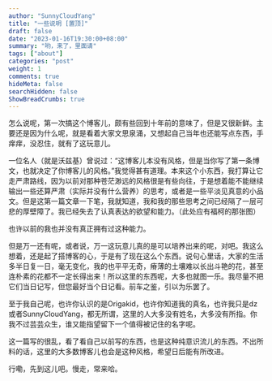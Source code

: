 ```yaml
---
author: "SunnyCloudYang"
title: "一些说明 [置顶]"
draft: false
date: "2023-01-16T19:30:00+08:00"
summary: "哟，来了，里面请"
tags: ["about"]
categories: "post"
weight: 1
comments: true
hideMeta: false
searchHidden: false
ShowBreadCrumbs: true
---
```


怎么说呢，第一次搞这个博客儿，颇有些回到十年前的意味了，但是又很新鲜。主要还是因为什么呢，就是看着大家文思泉涌，又想起自己当年也还能写点东西，手痒痒，没忍住，就有了这玩意儿。

一位名人（就是沃兹基）曾说过：“这博客儿本没有风格，但是当你写了第一条博文，也就决定了你博客儿的风格。”我觉得甚有道理。本来这个小东西，我打算让它走严肃路线，因为以前对那种苍茫渺远的风格很是有些向往，于是想着能不能继续输出一些还算严肃（实际并没有什么营养）的思考，或者是一些平淡见真意的小品文。但是这第一篇文章一下笔，我就知道，我和我的那些思考之间已经隔了一层可悲的厚壁障了。我已经失去了认真表达的欲望和能力。（此处应有福柯的那张图）

也许以前的我也并没有真正拥有过这种能力。

但是万一还有呢，或者说，万一这玩意儿真的是可以培养出来的呢，对吧。我这么想着，还是起了搭博客的心，于是有了现在这么个东西。说句心里话，大家的生活多半日复一日，毫无变化，我的也平平无奇，瘠薄的土壤难以长出斗艳的花，甚至连朴素的花都不一定长得出来！所以这里的东西呢，大多也就图一乐。我尽量不把它们当日记写，但您最好当个日记看。前车之鉴，引以为乐罢了。

至于我自己呢，也许你认识的是Origakid，也许你知道我的真名，也许我只是dz或者SunnyCloudYang，都无所谓，这里的人大多没有姓名，大多没有所指。你我不过芸芸众生，谁又能指望留下一个值得被记住的名字呢。

这一篇写的很乱，看了看自己以前写的东西，也是这种纯意识流儿的东西。不出所料的话，这里的大多数博客儿也会是这种风格，希望日后能有所改进。

行嘞，先到这儿吧。慢走，常来哈。
